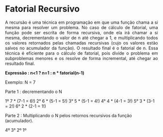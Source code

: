 #  Fatorial Recursivo

<p align="justify">
 A recursão é uma técnica em programação em que uma função chama a si mesma para resolver um problema. No caso de cálculo de fatorial, uma função pode ser escrita de forma recursiva, onde ela irá chamar a si mesma, decrementando o valor de n até chegar a 1, e multiplicando todos os valores retornados pelas chamadas recursivas (cujo os valores estão salvos no acumulador da função). O resultado final é o fatorial de n. Essa técnica é eficiente para o cálculo de fatorial, pois divide o problema em subproblemas menores e os resolve de forma incremental, até chegar ao resultado final.





**Expressão : n<1 ? n=1 : n * fatorial(n-1)**

Exemplo:
N = 7

Parte 1 : decrementando o N

1º 7 * (7-1 = 6!) 
2° 6 * (5-1 = 5!)
3° 5 * (5-1 = 4!)
4° 4 * (4-1 = 3!)
5° 3 * (3-1 = 2!)
6° 2 * (2-1 = 1!)

Parte 2 : Multiplicando o N pelos retornos recursivos da função (acumulador).

4º 
3° 
2º 
1º 






</p>
